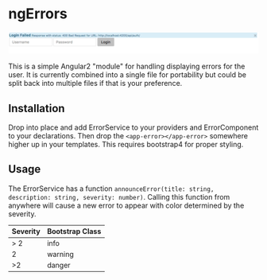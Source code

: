 # ngErrors

![ngErrors](https://github.com/utecht/ngErrors/raw/master/example.png)

This is a simple Angular2 "module" for handling displaying errors for the user.  It is currently combined into a single file for portability but could be split back into multiple files if that is your preference.

## Installation

Drop into place and add ErrorService to your providers and ErrorComponent to your declarations.  Then drop the `<app-error></app-error>` somewhere higher up in your templates.  This requires bootstrap4 for proper styling.

## Usage

The ErrorService has a function `announceError(title: string, description: string, severity: number)`.  Calling this function from anywhere will cause a new error to appear with color determined by the severity.

| Severity | Bootstrap Class |
| -------- | --------------- |
| > 2 | info |
| 2 | warning |
| >2 | danger |

